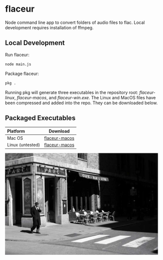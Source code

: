 # flaceur

Node command line app to convert folders of audio files to flac. Local development requires installation of ffmpeg.

## Local Development

Run flaceur:
```sh
node main.js
```

Package flaceur:
```sh
pkg .
```

Running pkg will generate three executables in the repository root: *flaceur-linux*, *flaceur-macos*, and *flaceur-win.exe*. The Linux and MacOS files have been compressed and added into the repo. They can be downloaded below.

## Packaged Executables

| Platform | Download |
| :--------- | :----------: |
| Mac OS | [flaceur-macos](executables/flaceur-macos.zip) |
| Linux (untested) | [flaceur-macos](executables/flaceur-linux.zip) |

![flaceur](flaneur.jpg) 
